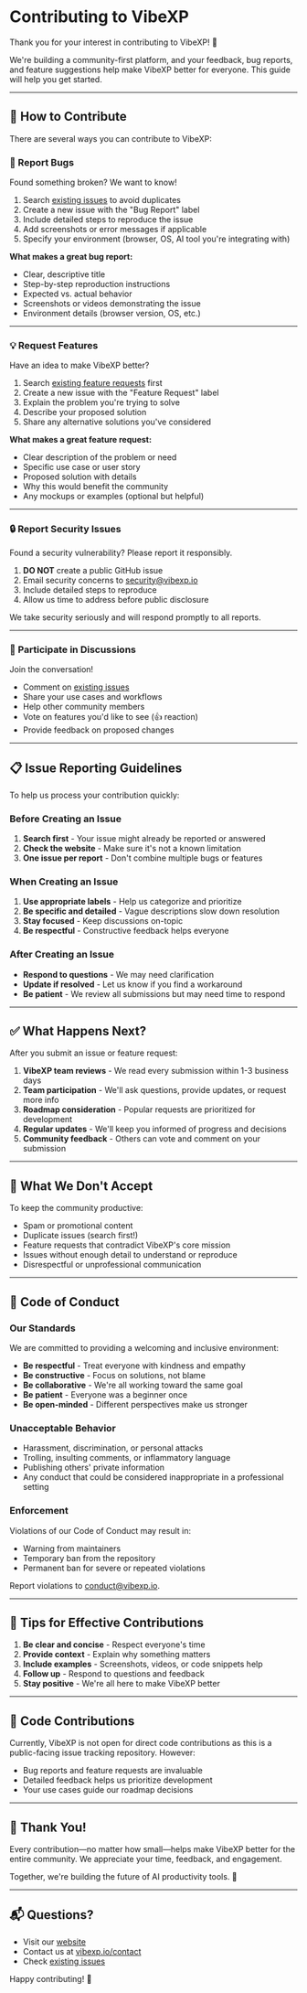 # Contributing to VibeXP

Thank you for your interest in contributing to VibeXP! 🎉

We're building a community-first platform, and your feedback, bug reports, and feature suggestions help make VibeXP better for everyone. This guide will help you get started.

---

## 🤝 How to Contribute

There are several ways you can contribute to VibeXP:

### 🐛 Report Bugs

Found something broken? We want to know!

1. Search [existing issues](https://github.com/shaharia-lab/vibexp/issues) to avoid duplicates
2. Create a new issue with the "Bug Report" label
3. Include detailed steps to reproduce the issue
4. Add screenshots or error messages if applicable
5. Specify your environment (browser, OS, AI tool you're integrating with)

**What makes a great bug report:**
- Clear, descriptive title
- Step-by-step reproduction instructions
- Expected vs. actual behavior
- Screenshots or videos demonstrating the issue
- Environment details (browser version, OS, etc.)

---

### 💡 Request Features

Have an idea to make VibeXP better?

1. Search [existing feature requests](https://github.com/shaharia-lab/vibexp/issues?q=is%3Aissue+label%3Aenhancement) first
2. Create a new issue with the "Feature Request" label
3. Explain the problem you're trying to solve
4. Describe your proposed solution
5. Share any alternative solutions you've considered

**What makes a great feature request:**
- Clear description of the problem or need
- Specific use case or user story
- Proposed solution with details
- Why this would benefit the community
- Any mockups or examples (optional but helpful)

---

### 🔒 Report Security Issues

Found a security vulnerability? Please report it responsibly.

1. **DO NOT** create a public GitHub issue
2. Email security concerns to security@vibexp.io
3. Include detailed steps to reproduce
4. Allow us time to address before public disclosure

We take security seriously and will respond promptly to all reports.

---

### 💬 Participate in Discussions

Join the conversation!

- Comment on [existing issues](https://github.com/shaharia-lab/vibexp/issues)
- Share your use cases and workflows
- Help other community members
- Vote on features you'd like to see (👍 reaction)
- Provide feedback on proposed changes

---

## 📋 Issue Reporting Guidelines

To help us process your contribution quickly:

### Before Creating an Issue

1. **Search first** - Your issue might already be reported or answered
2. **Check the website** - Make sure it's not a known limitation
3. **One issue per report** - Don't combine multiple bugs or features

### When Creating an Issue

1. **Use appropriate labels** - Help us categorize and prioritize
2. **Be specific and detailed** - Vague descriptions slow down resolution
3. **Stay focused** - Keep discussions on-topic
4. **Be respectful** - Constructive feedback helps everyone

### After Creating an Issue

- **Respond to questions** - We may need clarification
- **Update if resolved** - Let us know if you find a workaround
- **Be patient** - We review all submissions but may need time to respond

---

## ✅ What Happens Next?

After you submit an issue or feature request:

1. **VibeXP team reviews** - We read every submission within 1-3 business days
2. **Team participation** - We'll ask questions, provide updates, or request more info
3. **Roadmap consideration** - Popular requests are prioritized for development
4. **Regular updates** - We'll keep you informed of progress and decisions
5. **Community feedback** - Others can vote and comment on your submission

---

## 🚫 What We Don't Accept

To keep the community productive:

- Spam or promotional content
- Duplicate issues (search first!)
- Feature requests that contradict VibeXP's core mission
- Issues without enough detail to understand or reproduce
- Disrespectful or unprofessional communication

---

## 📜 Code of Conduct

### Our Standards

We are committed to providing a welcoming and inclusive environment:

- **Be respectful** - Treat everyone with kindness and empathy
- **Be constructive** - Focus on solutions, not blame
- **Be collaborative** - We're all working toward the same goal
- **Be patient** - Everyone was a beginner once
- **Be open-minded** - Different perspectives make us stronger

### Unacceptable Behavior

- Harassment, discrimination, or personal attacks
- Trolling, insulting comments, or inflammatory language
- Publishing others' private information
- Any conduct that could be considered inappropriate in a professional setting

### Enforcement

Violations of our Code of Conduct may result in:
- Warning from maintainers
- Temporary ban from the repository
- Permanent ban for severe or repeated violations

Report violations to conduct@vibexp.io.

---

## 🎯 Tips for Effective Contributions

1. **Be clear and concise** - Respect everyone's time
2. **Provide context** - Explain why something matters
3. **Include examples** - Screenshots, videos, or code snippets help
4. **Follow up** - Respond to questions and feedback
5. **Stay positive** - We're all here to make VibeXP better

---

## 💪 Code Contributions

Currently, VibeXP is not open for direct code contributions as this is a public-facing issue tracking repository. However:

- Bug reports and feature requests are invaluable
- Detailed feedback helps us prioritize development
- Your use cases guide our roadmap decisions

---

## 🙏 Thank You!

Every contribution—no matter how small—helps make VibeXP better for the entire community. We appreciate your time, feedback, and engagement.

Together, we're building the future of AI productivity tools. 🚀

---

## 📬 Questions?

- Visit our [website](https://vibexp.io)
- Contact us at [vibexp.io/contact](https://vibexp.io/contact)
- Check [existing issues](https://github.com/shaharia-lab/vibexp/issues)

Happy contributing! 🎉
